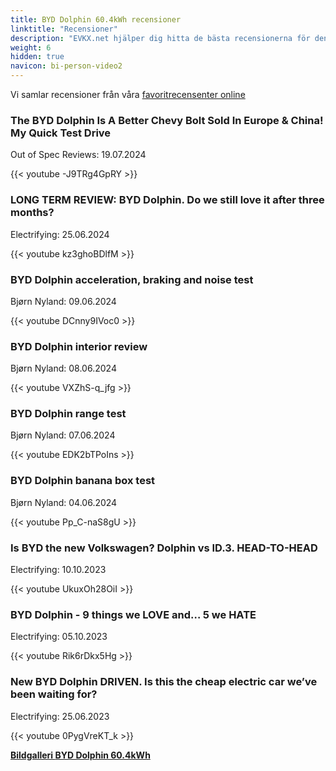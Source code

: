 ```yaml
---
title: BYD Dolphin 60.4kWh recensioner
linktitle: "Recensioner"
description: "EVKX.net hjälper dig hitta de bästa recensionerna för denna modell."
weight: 6
hidden: true
navicon: bi-person-video2
---
```

Vi samlar recensioner från våra [favoritrecensenter online](../../../../../guides/evreviewers/)

<div class="container text-center shadow p-2 pe-4 mb-5 bg-body-tertiary rounded border">
<h3>The BYD Dolphin Is A Better Chevy Bolt Sold In Europe & China! My Quick Test Drive</h3>
<p>Out of Spec Reviews: 19.07.2024</p>

{{< youtube -J9TRg4GpRY >}}

</div>
<div class="container text-center shadow p-2 pe-4 mb-5 bg-body-tertiary rounded border">
<h3>LONG TERM REVIEW: BYD Dolphin. Do we still love it after three months? </h3>
<p>Electrifying: 25.06.2024</p>

{{< youtube kz3ghoBDlfM >}}

</div>
<div class="container text-center shadow p-2 pe-4 mb-5 bg-body-tertiary rounded border">
<h3>BYD Dolphin acceleration, braking and noise test</h3>
<p>Bjørn Nyland: 09.06.2024</p>

{{< youtube DCnny9IVoc0 >}}

</div>
<div class="container text-center shadow p-2 pe-4 mb-5 bg-body-tertiary rounded border">
<h3>BYD Dolphin interior review</h3>
<p>Bjørn Nyland: 08.06.2024</p>

{{< youtube VXZhS-q_jfg >}}

</div>
<div class="container text-center shadow p-2 pe-4 mb-5 bg-body-tertiary rounded border">
<h3>BYD Dolphin range test</h3>
<p>Bjørn Nyland: 07.06.2024</p>

{{< youtube EDK2bTPoIns >}}

</div>
<div class="container text-center shadow p-2 pe-4 mb-5 bg-body-tertiary rounded border">
<h3>BYD Dolphin banana box test</h3>
<p>Bjørn Nyland: 04.06.2024</p>

{{< youtube Pp_C-naS8gU >}}

</div>
<div class="container text-center shadow p-2 pe-4 mb-5 bg-body-tertiary rounded border">
<h3>Is BYD the new Volkswagen? Dolphin vs ID.3. HEAD-TO-HEAD </h3>
<p>Electrifying: 10.10.2023</p>

{{< youtube UkuxOh28OiI >}}

</div>
<div class="container text-center shadow p-2 pe-4 mb-5 bg-body-tertiary rounded border">
<h3>BYD Dolphin - 9 things we LOVE and… 5 we HATE</h3>
<p>Electrifying: 05.10.2023</p>

{{< youtube Rik6rDkx5Hg >}}

</div>
<div class="container text-center shadow p-2 pe-4 mb-5 bg-body-tertiary rounded border">
<h3>New BYD Dolphin DRIVEN. Is this the cheap electric car we’ve been waiting for?</h3>
<p>Electrifying: 25.06.2023</p>

{{< youtube 0PygVreKT_k >}}

</div>
<div class="mt-3 mb-3">
<a href="../gallery/" class="text-decoration-none text-black">
<strong><i class="bi-arrow-left"></i>Bildgalleri  </strong>
</a>
<a href="../" class="text-decoration-none text-black float-end">
<strong>BYD Dolphin 60.4kWh <i class="bi-arrow-right"></i></strong>
</a>
</div>
